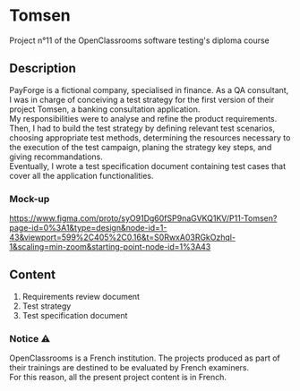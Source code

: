 # Tomsen
Project n°11 of the OpenClassrooms software testing's diploma course

## Description
PayForge is a fictional company, specialised in finance. As a QA consultant, I was in charge of conceiving a test strategy for the first version of their project Tomsen, a banking consultation application.\
My responsibilities were to analyse and refine the product requirements.\
Then, I had to build the test strategy by defining relevant test scenarios, choosing appropriate test methods, determining the resources necessary to the execution of the test campaign, planing the strategy key steps, and giving recommandations.\
Eventually, I wrote a test specification document containing test cases that cover all the application functionalities.

### Mock-up
https://www.figma.com/proto/syO91Dg60fSP9naGVKQ1KV/P11-Tomsen?page-id=0%3A1&type=design&node-id=1-43&viewport=599%2C405%2C0.16&t=S0RwxA03RGkOzhql-1&scaling=min-zoom&starting-point-node-id=1%3A43

## Content
1. Requirements review document
2. Test strategy
3. Test specification document

### Notice ⚠️
OpenClassrooms is a French institution. The projects produced as part of their trainings are destined to be evaluated by French examiners.\
For this reason, all the present project content is in French.